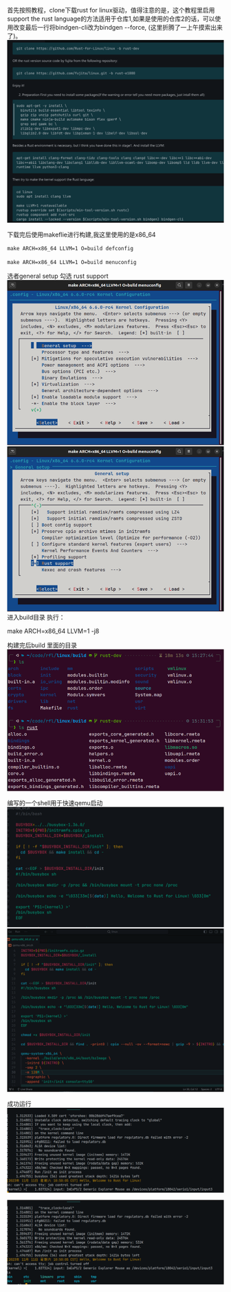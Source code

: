 首先按照教程，clone下载rust for linux驱动，值得注意的是，这个教程里启用support the rust language的方法适用于仓库1,如果是使用的仓库2的话，可以使用改变最后一行将bindgen-cli改为bindgen --force, (这里折腾了一上午摸索出来了)。
![Alt text](image-2.png)

下载完后使用makeflie进行构建,我这里使用的是x86_64
```
make ARCH=x86_64 LLVM=1 O=build defconfig

make ARCH=x86_64 LLVM=1 O=build menuconfig

```
选者general setup 勾选 rust support 
![Alt text](image-6.png)
![Alt text](image-7.png)
进入build目录 执行：

make ARCH=x86_64 LLVM=1 -j8


构建完后build 里面的目录
![Alt text](image-1.png)

编写的一个shell用于快速qemu启动
![Alt text](image-4.png)
![Alt text](image-5.png)

成功运行
![Alt text](image-8.png)

![Alt text](image-9.png)